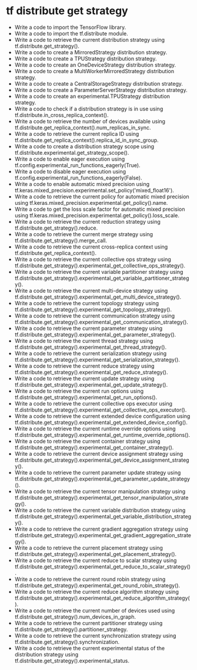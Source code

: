 # tf distribute get strategy

- Write a code to import the TensorFlow library.
- Write a code to import the tf.distribute module.
- Write a code to retrieve the current distribution strategy using tf.distribute.get_strategy().
- Write a code to create a MirroredStrategy distribution strategy.
- Write a code to create a TPUStrategy distribution strategy.
- Write a code to create an OneDeviceStrategy distribution strategy.
- Write a code to create a MultiWorkerMirroredStrategy distribution strategy.
- Write a code to create a CentralStorageStrategy distribution strategy.
- Write a code to create a ParameterServerStrategy distribution strategy.
- Write a code to create an experimental.TPUStrategy distribution strategy.
- Write a code to check if a distribution strategy is in use using tf.distribute.in_cross_replica_context().
- Write a code to retrieve the number of devices available using tf.distribute.get_replica_context().num_replicas_in_sync.
- Write a code to retrieve the current replica ID using tf.distribute.get_replica_context().replica_id_in_sync_group.
- Write a code to create a distribution strategy scope using tf.distribute.experimental.get_strategy_scope().
- Write a code to enable eager execution using tf.config.experimental_run_functions_eagerly(True).
- Write a code to disable eager execution using tf.config.experimental_run_functions_eagerly(False).
- Write a code to enable automatic mixed precision using tf.keras.mixed_precision.experimental.set_policy('mixed_float16').
- Write a code to retrieve the current policy for automatic mixed precision using tf.keras.mixed_precision.experimental.get_policy().name.
- Write a code to get the loss scale factor for automatic mixed precision using tf.keras.mixed_precision.experimental.get_policy().loss_scale.
- Write a code to retrieve the current reduction strategy using tf.distribute.get_strategy().reduce.
- Write a code to retrieve the current merge strategy using tf.distribute.get_strategy().merge_call.
- Write a code to retrieve the current cross-replica context using tf.distribute.get_replica_context().
- Write a code to retrieve the current collective ops strategy using tf.distribute.get_strategy().experimental_get_collective_ops_strategy().
- Write a code to retrieve the current variable partitioner strategy using tf.distribute.get_strategy().experimental_get_variable_partitioner_strategy().
- Write a code to retrieve the current multi-device strategy using tf.distribute.get_strategy().experimental_get_multi_device_strategy().
- Write a code to retrieve the current topology strategy using tf.distribute.get_strategy().experimental_get_topology_strategy().
- Write a code to retrieve the current communication strategy using tf.distribute.get_strategy().experimental_get_communication_strategy().
- Write a code to retrieve the current parameter strategy using tf.distribute.get_strategy().experimental_get_parameter_strategy().
- Write a code to retrieve the current thread strategy using tf.distribute.get_strategy().experimental_get_thread_strategy().
- Write a code to retrieve the current serialization strategy using tf.distribute.get_strategy().experimental_get_serialization_strategy().
- Write a code to retrieve the current reduce strategy using tf.distribute.get_strategy().experimental_get_reduce_strategy().
- Write a code to retrieve the current update strategy using tf.distribute.get_strategy().experimental_get_update_strategy().
- Write a code to retrieve the current run options using tf.distribute.get_strategy().experimental_get_run_options().
- Write a code to retrieve the current collective ops executor using tf.distribute.get_strategy().experimental_get_collective_ops_executor().
- Write a code to retrieve the current extended device configuration using tf.distribute.get_strategy().experimental_get_extended_device_config().
- Write a code to retrieve the current runtime override options using tf.distribute.get_strategy().experimental_get_runtime_override_options().
- Write a code to retrieve the current container strategy using tf.distribute.get_strategy().experimental_get_container_strategy().
- Write a code to retrieve the current device assignment strategy using tf.distribute.get_strategy().experimental_get_device_assignment_strategy().
- Write a code to retrieve the current parameter update strategy using tf.distribute.get_strategy().experimental_get_parameter_update_strategy().
- Write a code to retrieve the current tensor manipulation strategy using tf.distribute.get_strategy().experimental_get_tensor_manipulation_strategy().
- Write a code to retrieve the current variable distribution strategy using tf.distribute.get_strategy().experimental_get_variable_distribution_strategy().
- Write a code to retrieve the current gradient aggregation strategy using tf.distribute.get_strategy().experimental_get_gradient_aggregation_strategy().
- Write a code to retrieve the current placement strategy using tf.distribute.get_strategy().experimental_get_placement_strategy().
- Write a code to retrieve the current reduce to scalar strategy using tf.distribute.get_strategy().experimental_get_reduce_to_scalar_strategy().
- Write a code to retrieve the current round robin strategy using tf.distribute.get_strategy().experimental_get_round_robin_strategy().
- Write a code to retrieve the current reduce algorithm strategy using tf.distribute.get_strategy().experimental_get_reduce_algorithm_strategy().
- Write a code to retrieve the current number of devices used using tf.distribute.get_strategy().num_devices_in_graph.
- Write a code to retrieve the current partitioner strategy using tf.distribute.get_strategy().partitioner_strategy.
- Write a code to retrieve the current synchronization strategy using tf.distribute.get_strategy().synchronization.
- Write a code to retrieve the current experimental status of the distribution strategy using tf.distribute.get_strategy().experimental_status.
